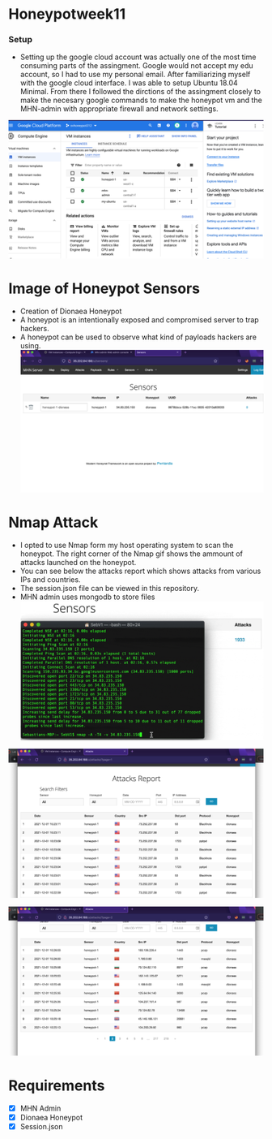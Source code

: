 # Honeypotweek11

<h3>Setup</h3>

- Setting up the google cloud account was actually one of the most time consuming parts of the assingment. Google would not accept my edu account, so I had to use my personal email. After familiarizing myself with the google cloud interface. I was able to setup Ubuntu 18.04 Minimal. From there I followed the dirctions of the assingment closely to make the necesary google commands to make the honeypot vm and the MHN-admin with appropriate firewall and network settings.

 ![Image](https://github.com/redbeard-sys/Honeypotweek11/blob/main/Google%20Cloud.png)

 # Image of Honeypot Sensors
  - Creation of Dionaea Honeypot
  - A honeypot is an intentionally exposed and compromised server to trap hackers.
  - A honeypot can be used to observe what kind of payloads hackers are using.
 ![Image](https://github.com/redbeard-sys/Honeypotweek11/blob/main/MHN%20Server.png)

 # Nmap Attack
  - I opted to use Nmap form my host operating system to scan the honeypot. The right corner of the Nmap gif shows the ammount of attacks launched on the honeypot.
  - You can see below the attacks report which shows attacks from various IPs and countries.
  - The session.json file can be viewed in this repository.
  - MHN admin uses mongodb to store files
 ![Image](https://github.com/redbeard-sys/Honeypotweek11/blob/main/honeyAttack.gif)


 ![Image](https://github.com/redbeard-sys/Honeypotweek11/blob/main/Attack%20Report.png)
 
 ![Attack Report 2](https://github.com/redbeard-sys/Honeypotweek11/blob/main/Attack%20report%202.png)

 # Requirements
 - [x] MHN Admin 
 - [x] Dionaea Honeypot
 - [x] Session.json
